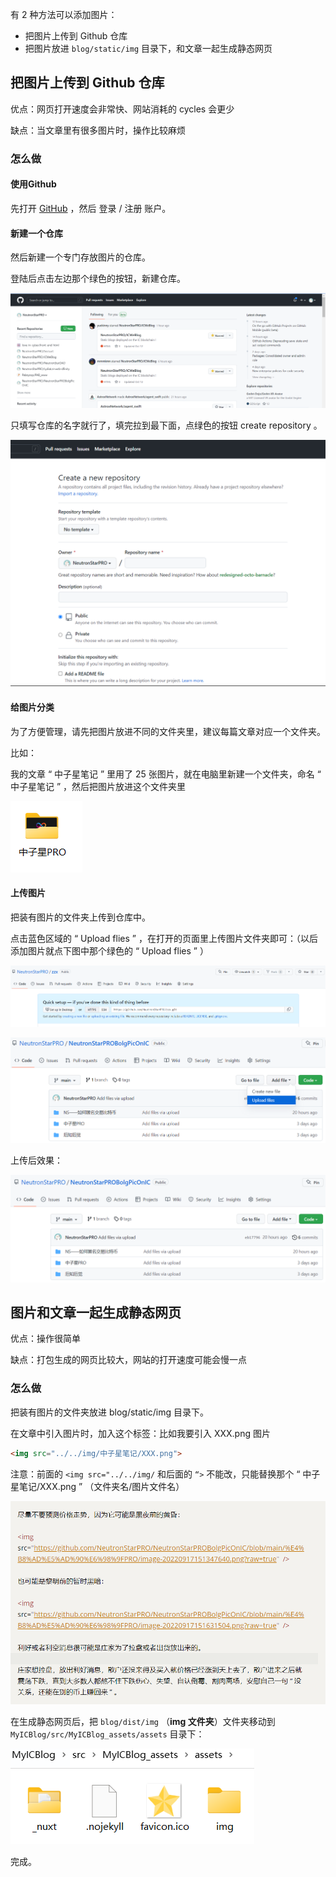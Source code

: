 有 2 种方法可以添加图片：

* 把图片上传到 Github 仓库
* 把图片放进 `blog/static/img` 目录下，和文章一起生成静态网页



## 把图片上传到 Github 仓库

优点：网页打开速度会非常快、网站消耗的 cycles 会更少

缺点：当文章里有很多图片时，操作比较麻烦

### 怎么做

#### 使用Github

先打开 [GitHub](https://github.com) ，然后  登录 / 注册  账户。

#### 新建一个仓库

然后新建一个专门存放图片的仓库。

登陆后点击左边那个绿色的按钮，新建仓库。

![image-20221012112121217](assets/如何为网站文章添加图片/image-20221012112121217.png)

只填写仓库的名字就行了，填完拉到最下面，点绿色的按钮 create repository 。

![image-20221012112229715](assets/如何为网站文章添加图片/image-20221012112229715.png)

#### 给图片分类

为了方便管理，请先把图片放进不同的文件夹里，建议每篇文章对应一个文件夹。

比如：

我的文章 “ 中子星笔记 ” 里用了 25 张图片，就在电脑里新建一个文件夹，命名 “ 中子星笔记 ” ，然后把图片放进这个文件夹里

![image-20221012110607632](assets/如何为网站文章添加图片/image-20221012110607632.png)

#### 上传图片

把装有图片的文件夹上传到仓库中。

点击蓝色区域的 “ Upload flies ” ，在打开的页面里上传图片文件夹即可：（以后添加图片就点下图中那个绿色的 “ Upload flies ” ）

![image-20221012112537344](assets/如何为网站文章添加图片/image-20221012112537344.png)

![image-20221012110434988](assets/如何为网站文章添加图片/image-20221012110434988.png)

上传后效果：

![image-20221012110053432](assets/如何为网站文章添加图片/image-20221012110053432.png)



## 图片和文章一起生成静态网页

优点：操作很简单

缺点：打包生成的网页比较大，网站的打开速度可能会慢一点

### 怎么做

把装有图片的文件夹放进 blog/static/img 目录下。

在文章中引入图片时，加入这个标签：比如我要引入 XXX.png 图片

```html
<img src="../../img/中子星笔记/XXX.png">
```

注意：前面的 `<img src="../../img/` 和后面的 `“>` 不能改，只能替换那个 “ 中子星笔记/XXX.png ” （文件夹名/图片文件名）

![image-20221012111149084](assets/如何为网站文章添加图片/image-20221012111149084.png)

在生成静态网页后，把 `blog/dist/img` （**img 文件夹**）文件夹移动到 `MyICBlog/src/MyICBlog_assets/assets` 目录下：

![image-20221012113009524](assets/如何为网站文章添加图片/image-20221012113009524.png)



完成。
